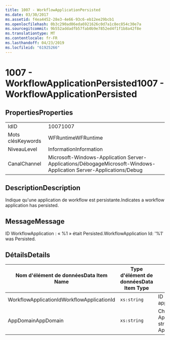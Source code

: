```yaml
---
title: 1007 - WorkflowApplicationPersisted
ms.date: 03/30/2017
ms.assetid: f4ea4452-28e3-4e66-93c6-eb12ee29bcb1
ms.openlocfilehash: 0b3c290ad06eda6921626c0d7a1c8ec854c30e7a
ms.sourcegitcommit: 9b552addadfb57fab0b9e7852ed4f1f1b8a42f8e
ms.translationtype: MT
ms.contentlocale: fr-FR
ms.lasthandoff: 04/23/2019
ms.locfileid: "61925266"
---
```

# <a name="1007---workflowapplicationpersisted"></a><span data-ttu-id="aa992-102">1007 - WorkflowApplicationPersisted</span><span class="sxs-lookup"><span data-stu-id="aa992-102">1007 - WorkflowApplicationPersisted</span></span>
## <a name="properties"></a><span data-ttu-id="aa992-103">Properties</span><span class="sxs-lookup"><span data-stu-id="aa992-103">Properties</span></span>  
  
|||  
|-|-|  
|<span data-ttu-id="aa992-104">Id</span><span class="sxs-lookup"><span data-stu-id="aa992-104">ID</span></span>|<span data-ttu-id="aa992-105">1007</span><span class="sxs-lookup"><span data-stu-id="aa992-105">1007</span></span>|  
|<span data-ttu-id="aa992-106">Mots clés</span><span class="sxs-lookup"><span data-stu-id="aa992-106">Keywords</span></span>|<span data-ttu-id="aa992-107">WFRuntime</span><span class="sxs-lookup"><span data-stu-id="aa992-107">WFRuntime</span></span>|  
|<span data-ttu-id="aa992-108">Niveau</span><span class="sxs-lookup"><span data-stu-id="aa992-108">Level</span></span>|<span data-ttu-id="aa992-109">Information</span><span class="sxs-lookup"><span data-stu-id="aa992-109">Information</span></span>|  
|<span data-ttu-id="aa992-110">Canal</span><span class="sxs-lookup"><span data-stu-id="aa992-110">Channel</span></span>|<span data-ttu-id="aa992-111">Microsoft-Windows-Application Server-Applications/Débogage</span><span class="sxs-lookup"><span data-stu-id="aa992-111">Microsoft-Windows-Application Server-Applications/Debug</span></span>|  
  
## <a name="description"></a><span data-ttu-id="aa992-112">Description</span><span class="sxs-lookup"><span data-stu-id="aa992-112">Description</span></span>  
 <span data-ttu-id="aa992-113">Indique qu'une application de workflow est persistante.</span><span class="sxs-lookup"><span data-stu-id="aa992-113">Indicates a workflow application has persisted.</span></span>  
  
## <a name="message"></a><span data-ttu-id="aa992-114">Message</span><span class="sxs-lookup"><span data-stu-id="aa992-114">Message</span></span>  
 <span data-ttu-id="aa992-115">ID WorkflowApplication : « %1 » était Persisted.</span><span class="sxs-lookup"><span data-stu-id="aa992-115">WorkflowApplication Id: '%1' was Persisted.</span></span>  
  
## <a name="details"></a><span data-ttu-id="aa992-116">Détails</span><span class="sxs-lookup"><span data-stu-id="aa992-116">Details</span></span>  
  
|<span data-ttu-id="aa992-117">Nom d'élément de données</span><span class="sxs-lookup"><span data-stu-id="aa992-117">Data Item Name</span></span>|<span data-ttu-id="aa992-118">Type d'élément de données</span><span class="sxs-lookup"><span data-stu-id="aa992-118">Data Item Type</span></span>|<span data-ttu-id="aa992-119">Description</span><span class="sxs-lookup"><span data-stu-id="aa992-119">Description</span></span>|  
|--------------------|--------------------|-----------------|  
|<span data-ttu-id="aa992-120">WorkflowApplicationId</span><span class="sxs-lookup"><span data-stu-id="aa992-120">WorkflowApplicationId</span></span>|`xs:string`|<span data-ttu-id="aa992-121">ID d'application de flux de travail</span><span class="sxs-lookup"><span data-stu-id="aa992-121">The workflow application id</span></span>|  
|<span data-ttu-id="aa992-122">AppDomain</span><span class="sxs-lookup"><span data-stu-id="aa992-122">AppDomain</span></span>|`xs:string`|<span data-ttu-id="aa992-123">Chaîne retournée par AppDomain.CurrentDomain.FriendlyName.</span><span class="sxs-lookup"><span data-stu-id="aa992-123">The string returned by AppDomain.CurrentDomain.FriendlyName.</span></span>|
